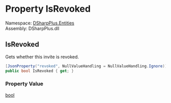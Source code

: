 # Property IsRevoked

Namespace: [DSharpPlus.Entities](DSharpPlus.Entities.md)  
Assembly: DSharpPlus.dll

## <a id="DSharpPlus_Entities_DiscordInvite_IsRevoked"></a>IsRevoked

Gets whether this invite is revoked.

```csharp
[JsonProperty("revoked", NullValueHandling = NullValueHandling.Ignore)]
public bool IsRevoked { get; }
```

### Property Value

[bool](https://learn.microsoft.com/dotnet/api/system.boolean)

